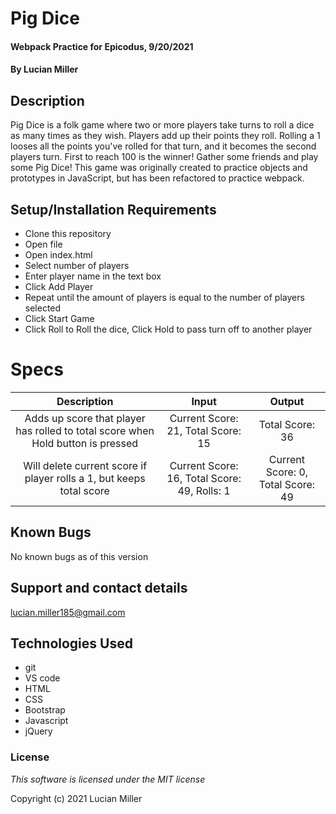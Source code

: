 # Pig Dice

#### Webpack Practice for Epicodus, 9/20/2021

#### By Lucian Miller

## Description

Pig Dice is a folk game where two or more players take turns to roll a dice as many times as they wish. Players add up their points they roll. Rolling a 1 looses all the points you've rolled for that turn, and it becomes the second players turn. First to reach 100 is the winner! Gather some friends and play some Pig Dice! This game was originally created to practice objects and prototypes in JavaScript, but has been refactored to practice webpack.

## Setup/Installation Requirements

* Clone this repository
* Open file
* Open index.html
* Select number of players
* Enter player name in the text box
* Click Add Player
* Repeat until the amount of players is equal to the number of players selected
* Click Start Game
* Click Roll to Roll the dice, Click Hold to pass turn off to another player

# Specs

|Description|Input|Output
|:--:|:--:|:--:|
|Adds up score that player has rolled to total score when Hold button is pressed|Current Score: 21, Total Score: 15|Total Score: 36|
|Will delete current score if player rolls a 1, but keeps total score| Current Score: 16, Total Score: 49, Rolls: 1|Current Score: 0, Total Score: 49|

## Known Bugs

No known bugs as of this version

## Support and contact details

lucian.miller185@gmail.com

## Technologies Used

* git
* VS code
* HTML
* CSS
* Bootstrap
* Javascript
* jQuery

### License

*This software is licensed under the MIT license*

Copyright (c) 2021 Lucian Miller
